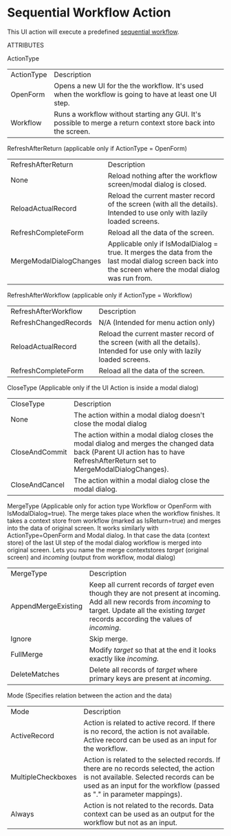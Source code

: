 # Sequential Workflow Action

This UI action will execute a predefined [sequential workflow](/t/Sequential-Workflows).

ATTRIBUTES

ActionType

|            |                                                                                                               |
|------------|---------------------------------------------------------------------------------------------------------------|
| ActionType | Description                                                                                                   |
| OpenForm   | Opens a new UI for the the workflow. It's used when the workflow is going to have at least one UI step.       |
| Workflow   | Runs a workflow without starting any GUI. It's possible to merge a return context store back into the screen. |

RefreshAfterReturn (applicable only if ActionType = OpenForm)

|                         |                                                                                                                                                         |
|-------------------------|---------------------------------------------------------------------------------------------------------------------------------------------------------|
| RefreshAfterReturn      | Description                                                                                                                                             |
| None                    | Reload nothing after the workflow screen/modal dialog is closed.                                                                                        |
| ReloadActualRecord      | Reload the current master record of the screen (with all the details). Intended to use only with lazily loaded screens.                                 |
| RefreshCompleteForm     | Reload all the data of the screen.                                                                                                                      |
| MergeModalDialogChanges | Applicable only if IsModalDialog = true. It merges the data from the last modal dialog screen back into the screen where the modal dialog was run from. |

RefreshAfterWorkflow (applicable only if ActionType = Workflow)

|                       |                                                                                                                          |
|-----------------------|--------------------------------------------------------------------------------------------------------------------------|
| RefreshAfterWorkflow  | Description                                                                                                              |
| RefreshChangedRecords | N/A (Intended for menu action only)                                                                                      |
| ReloadActualRecord    | Reload the current master record of the screen (with all the details). Intended for use only with lazily loaded screens. |
| RefreshCompleteForm   | Reload all the data of the screen.                                                                                       |

CloseType (Applicable only if the UI Action is inside a modal dialog)

|                |                                                                                                                                                                             |
|----------------|-----------------------------------------------------------------------------------------------------------------------------------------------------------------------------|
| CloseType      | Description                                                                                                                                                                 |
| None           | The action within a modal dialog doesn't close the modal dialog                                                                                                             |
| CloseAndCommit | The action within a modal dialog closes the modal dialog and merges the changed data back (Parent UI action has to have RefreshAfterReturn set to MergeModalDialogChanges). |
| CloseAndCancel | The action within a modal dialog close the modal dialog.                                                                                                                    |

MergeType (Applicable only for action type Workflow or OpenForm with IsModalDialog=true). The merge takes place when the workflow finishes. It takes a context store from workflow (marked as IsReturn=true) and merges into the data of original screen. It works similarly with ActionType=OpenForm and Modal dialog. In that case the data (context store) of the last UI step of the modal dialog workflow is merged into original screen. Lets you name the merge contextstores *target* (original screen) and *incoming* (output from workflow, modal dialog)

|                     |                                                                                                                                                                                                                |
|---------------------|----------------------------------------------------------------------------------------------------------------------------------------------------------------------------------------------------------------|
| MergeType           | Description                                                                                                                                                                                                    |
| AppendMergeExisting | Keep all current records of *target* even though they are not present at incoming. Add all new records from *incoming* to target. Update all the existing *target* records according the values of *incoming*. |
| Ignore              | Skip merge.                                                                                                                                                                                                    |
| FullMerge           | Modify *target* so that at the end it looks exactly like *incoming.*                                                                                                                                           |
| DeleteMatches       | Delete all records of *target* where primary keys are present at *incoming*.                                                                                                                                   |

Mode (Specifies relation between the action and the data)

|                    |                                                                                                                                                                                                            |
|--------------------|------------------------------------------------------------------------------------------------------------------------------------------------------------------------------------------------------------|
| Mode               | Description                                                                                                                                                                                                |
| ActiveRecord       | Action is related to active record. If there is no record, the action is not available. Active record can be used as an input for the workflow.                                                            |
| MultipleCheckboxes | Action is related to the selected records. If there are no records selected, the action is not available. Selected records can be used as an input for the workflow (passed as "." in parameter mappings). |
| Always             | Action is not related to the records. Data context can be used as an output for the workflow but not as an input.                                                                                          |
